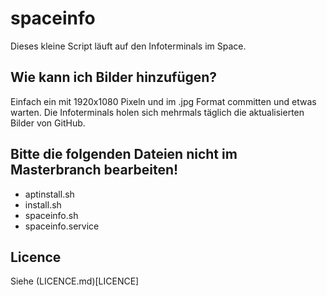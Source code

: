 # spaceinfo

Dieses kleine Script läuft auf den Infoterminals im Space.

## Wie kann ich Bilder hinzufügen?
Einfach ein mit 1920x1080 Pixeln und im .jpg Format committen und etwas warten. Die Infoterminals holen sich mehrmals täglich die aktualisierten Bilder von GitHub.

## Bitte die folgenden Dateien nicht im Masterbranch bearbeiten!

+ aptinstall.sh
+ install.sh
+ spaceinfo.sh
+ spaceinfo.service

## Licence
Siehe (LICENCE.md)[LICENCE]
